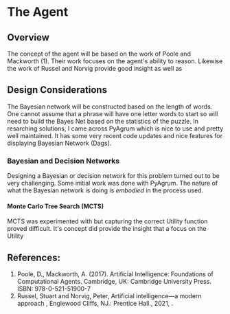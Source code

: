 # The Agent
## Overview
The concept of the agent will be based on the work of Poole and Mackworth (1). Their work focuses on the agent's ability to reason. Likewise the work of Russel and Norvig provide good insight as well as 

## Design Considerations
The Bayesian network will be constructed based on the length of words. One cannot assume that a phrase will have one letter words to start so will need to build the Bayes Net based on the statistics of the puzzle. In resarching solutions, I came across PyAgrum which is nice to use and pretty well maintained.  It has some very recent code updates and nice features for displaying Bayesian Network (Dags).

### Bayesian and Decision Networks
Designing a Bayesian or decision network for this problem turned out to be very challenging. Some initial work was done with PyAgrum.  The nature of what the Bayesian network is doing is *embodied* in the process used. 

#### Monte Carlo Tree Search (MCTS)
MCTS was experimented with but capturing the correct Utility function proved difficult.  It's concept did provide the insight that a focus on the Utility 


## References:
1. Poole, D., Mackworth, A. (2017). Artificial Intelligence: Foundations of Computational Agents. Cambridge, UK: Cambridge University Press. ISBN: 978-0-521-51900-7
2. Russel, Stuart and Norvig, Peter, Artificial intelligence—a modern approach  , Englewood Cliffs, NJ.: Prentice Hall., 2021, .



 